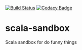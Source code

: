 [![Build Status](https://travis-ci.org/alexagc/scala-sandbox.svg?branch=master)](https://travis-ci.org/alexagc/scala-sandbox) [![Codacy Badge](https://api.codacy.com/project/badge/Grade/6e7178fbd11c4dab8d295e9066df895e)](https://www.codacy.com/app/alexcanal/scala-sandbox?utm_source=github.com&amp;utm_medium=referral&amp;utm_content=alexagc/scala-sandbox&amp;utm_campaign=Badge_Grade)

# scala-sandbox
Scala sandbox for do funny things
